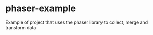 # phaser-example
Example of project that uses the phaser library to collect, merge and transform data
